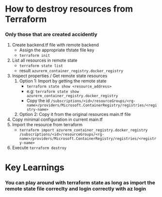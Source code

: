 # How to destroy resources from Terraform

### Only those that are created accidently

1. Create backend.tf file with remote backend
    - Assign the appropriate tfstate file key
    - `terraform init`
2. List all resources in remote state
    - `terraform state list`
    - result `azurerm_container_registry.docker_registry`
3. Inspect properties / Get remote state resources
    1. Option 1: Import by getting the remote state
        - `terraform state show <resource_address>`
        - e.g: `terraform state show azurerm_container_registry.docker_registry`
        - Copy the id `/subscriptions/<id>/resourceGroups/<rg-name>/providers/Microsoft.ContainerRegistry/registries/<registry-name>`
    2. Option 2: Copy it from the original resources main.tf file
4. Copy minimal configuration in current main.tf    
5. Import the resource from terraform
    - `terraform import azurerm_container_registry.docker_registry /subscriptions/<id>/resourceGroups/<rg-name>/providers/Microsoft.ContainerRegistry/registries/<registry-name>`
6. Execute `terraform destroy`


# Key Learnings

### You can play around with terraform state as long as import the remote state file correclty and login correctly with az login






